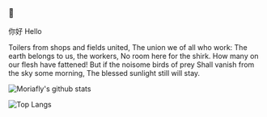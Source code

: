 ### 👋
你好 Hello 

Toilers from shops and fields united,
The union we of all who work:
The earth belongs to us, the workers,
No room here for the shirk.
How many on our flesh have fattened!
But if the noisome birds of prey
Shall vanish from the sky some morning,
The blessed sunlight still will stay.

![Moriafly's github stats](https://github-readme-stats.vercel.app/api?username=Moriafly&count_private=false&show_icons=true&&bg_color=30,165880,169c5a&title_color=fff&text_color=fff)

![Top Langs](https://github-readme-stats.vercel.app/api/top-langs/?username=Moriafly&theme=vue&layout=compact&hide=Rich%20Text%20Format)
